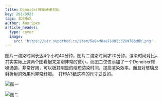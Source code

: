 ```yaml
---
title: Denoiser降噪通道对比
key: 20170923
tags: 3DSMAX
author: AmorSpem
article_header:
  type: cover
  image:
    src: 'https://pic.superbed.cn/item/5e04d8ae76085c328976bd6b.png'
---
```


​	图片一渲染时间长达4个小时40分钟，图片二渲染时间才20分钟。渲染时间对比~
​	其实实际上这两个图看起来差别非常的微小，而图二仅仅添加了一个Denoiser降噪通道，非常好用，可以极其明显的缩短渲染时间，提高渲染效率。
​	而且对玻璃反射折射的效果也非常舒服。
​	打印A3纸这样的尺寸妥妥的。

<!--more-->

![图一](https://pic2.superbed.cn/item/5e04d8ae76085c328976bd6b.png)

![图二](https://pic2.superbed.cn/item/5e04d8e276085c328976c599.png)